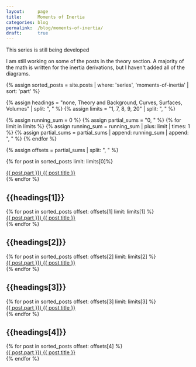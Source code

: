 ```yaml
---
layout:     page
title:      Moments of Inertia
categories: blog
permalink:  /blog/moments-of-inertia/
draft:      true
---
```


<!-- I don't think there's a point in summarizing this series. Most posts are supposed to be self-contained. The series itself is the summary. -->
<!-- [Summary of Moments of Inertia](/blog/moments-of-inertia/summary-of-moments-of-inertia) -->

This series is still being developed

I am still working on some of the posts in the theory section. A majority of the math is written for the inertia derivations, but I haven't added all of the diagrams.


<!-- If I was doing this in Python or any other real language, there would be much more elegant ways of coding this. For various annoying reasons, Liquid prevents me from doing certain things (e.g. HTML doesn't render inside nested loops). Below is the compromise I've made -->

{% assign sorted_posts = site.posts | where: 'series', 'moments-of-inertia' | sort: 'part' %}

{% assign headings = "none, Theory and Background, Curves, Surfaces, Volumes" | split: ", " %}   <!-- Only modify this -->
{% assign limits = "1, 7, 8, 9, 20" | split: ", " %} <!-- and this -->

<!-- Computes the offsets given the limits -->
{% assign running_sum = 0 %}
{% assign partial_sums = "0, " %}
{% for limit in limits %}
  {% assign running_sum = running_sum | plus: limit | times: 1 %}
  {% assign partial_sums = partial_sums | append: running_sum | append: ", " %}
{% endfor %}

{% assign offsets = partial_sums | split: ", " %}

<!-- You see this could be easily written as a for loop, but the HTML will not render if you do that -->
{% for post in sorted_posts limit: limits[0]%}
  <div class="post-link-container">
    <a href="{{ post.url }}" class="post-link-item"> 
        {{ post.part }}) {{ post.title }} 
    </a>
  </div>
{% endfor %}

<h2> {{headings[1]}} </h2>
{% for post in sorted_posts offset: offsets[1] limit: limits[1] %}
  <div class="post-link-container">
    <a href="{{ post.url }}" class="post-link-item"> 
        {{ post.part }}) {{ post.title }} 
    </a>
  </div>
{% endfor %}

<h2> {{headings[2]}} </h2>
{% for post in sorted_posts offset: offsets[2] limit: limits[2] %}
  <div class="post-link-container">
    <a href="{{ post.url }}" class="post-link-item"> 
        {{ post.part }}) {{ post.title }} 
    </a>
  </div>
{% endfor %}

<h2> {{headings[3]}} </h2>
{% for post in sorted_posts offset: offsets[3] limit: limits[3] %}
  <div class="post-link-container">
    <a href="{{ post.url }}" class="post-link-item"> 
        {{ post.part }}) {{ post.title }} 
    </a>
  </div>
{% endfor %}

<h2> {{headings[4]}} </h2>
{% for post in sorted_posts offset: offsets[4] %}
  <div class="post-link-container">
    <a href="{{ post.url }}" class="post-link-item"> 
        {{ post.part }}) {{ post.title }} 
    </a>
  </div>
{% endfor %}